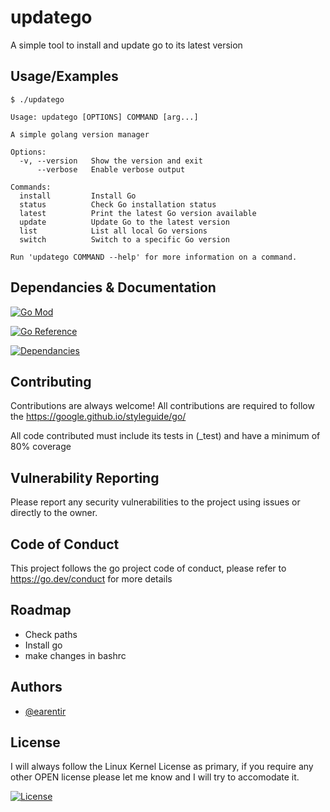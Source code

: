 # updatego

A simple tool to install and update go to its latest version

## Usage/Examples
```
$ ./updatego 

Usage: updatego [OPTIONS] COMMAND [arg...]

A simple golang version manager
                  
Options:          
  -v, --version   Show the version and exit
      --verbose   Enable verbose output
                  
Commands:         
  install         Install Go
  status          Check Go installation status
  latest          Print the latest Go version available
  update          Update Go to the latest version
  list            List all local Go versions
  switch          Switch to a specific Go version
                  
Run 'updatego COMMAND --help' for more information on a command.
```


## Dependancies & Documentation
[![Go Mod](https://img.shields.io/github/go-mod/go-version/earentir/updatego)]()

[![Go Reference](https://pkg.go.dev/badge/github.com/earentir/updatego.svg)](https://pkg.go.dev/github.com/earentir/updatego)

[![Dependancies](https://img.shields.io/librariesio/github/earentir/updatego)]()

## Contributing

Contributions are always welcome!
All contributions are required to follow the https://google.github.io/styleguide/go/

All code contributed must include its tests in (_test) and have a minimum of 80% coverage

## Vulnerability Reporting

Please report any security vulnerabilities to the project using issues or directly to the owner.

## Code of Conduct
 This project follows the go project code of conduct, please refer to https://go.dev/conduct for more details

## Roadmap

- Check paths
- Install go
- make changes in bashrc

## Authors

- [@earentir](https://www.github.com/earentir)

## License

I will always follow the Linux Kernel License as primary, if you require any other OPEN license please let me know and I will try to accomodate it.

[![License](https://img.shields.io/github/license/earentir/gitearelease)](https://opensource.org/license/gpl-2-0)
